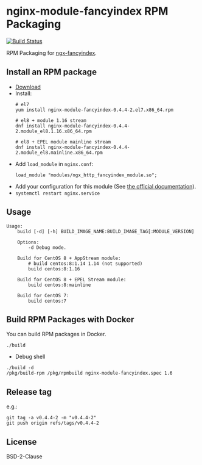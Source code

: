 # nginx-module-fancyindex RPM Packaging

[![Build Status](https://github.com/jfut/nginx-module-fancyindex-rpm/workflows/test/badge.svg?branch=master)](https://github.com/jfut/nginx-module-fancyindex-rpm/actions?query=workflow%3Atest)

RPM Packaging for [ngx-fancyindex](https://github.com/aperezdc/ngx-fancyindex).

## Install an RPM package

- [Download](https://github.com/jfut/nginx-module-fancyindex-rpm/releases)
- Install:
    ```
    # el7
    yum install nginx-module-fancyindex-0.4.4-2.el7.x86_64.rpm
    
    # el8 + module 1.16 stream
    dnf install nginx-module-fancyindex-0.4.4-2.module_el8.1.16.x86_64.rpm
    
    # el8 + EPEL module mainline stream
    dnf install nginx-module-fancyindex-0.4.4-2.module_el8.mainline.x86_64.rpm
    ```
- Add `load_module` in `nginx.conf`:
    ```
    load_module "modules/ngx_http_fancyindex_module.so";
    ```
- Add your configuration for this module (See [the official documentation](https://github.com/aperezdc/ngx-fancyindex)).
- `systemctl restart nginx.service`

## Usage

```
Usage:
    build [-d] [-h] BUILD_IMAGE_NAME:BUILD_IMAGE_TAG[:MODULE_VERSION]

    Options:
        -d Debug mode.

    Build for CentOS 8 + AppStream module:
        # build centos:8:1.14 1.14 (not supported)
        build centos:8:1.16

    Build for CentOS 8 + EPEL Stream module:
        build centos:8:mainline

    Build for CentOS 7:
        build centos:7
```

## Build RPM Packages with Docker

You can build RPM packages in Docker.

```
./build
```

- Debug shell

```
./build -d
/pkg/build-rpm /pkg/rpmbuild nginx-module-fancyindex.spec 1.6
```

## Release tag

e.g.:

```
git tag -a v0.4.4-2 -m "v0.4.4-2"
git push origin refs/tags/v0.4.4-2
```

## License

BSD-2-Clause

